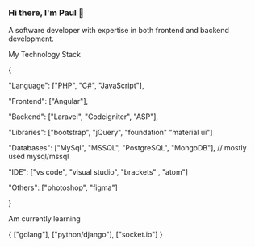 ### Hi there, I'm Paul 👋

A software developer with expertise in both frontend and backend development.

My Technology Stack

{

  "Language": ["PHP", "C#", "JavaScript"],
  
  "Frontend": ["Angular"],
  
  "Backend": ["Laravel", "Codeigniter", "ASP"],
  
  "Libraries": ["bootstrap", "jQuery", "foundation" "material ui"]
  
  "Databases": ["MySql", "MSSQL", "PostgreSQL", "MongoDB"], // mostly used mysql/mssql
  
  "IDE": ["vs code", "visual studio", "brackets" , "atom"]
  
  "Others": ["photoshop", "figma"]
  
}

Am currently learning

{
  ["golang"], ["python/django"], ["socket.io"]
}

<!--
**PaulBless/PaulBless** is a ✨ _special_ ✨ repository because its `README.md` (this file) appears on your GitHub profile.

Here are some ideas to get you started:

- 🔭 I’m currently working on ...
- 🌱 I’m currently learning ... MERN
- 👯 I’m looking to collaborate on ... freelance projects and contract
- 🤔 I’m looking for help with ...
- 💬 Ask me about ...
- 📫 How to reach me: ... eshunbess1@gmail.com
- 😄 Pronouns: ...
- ⚡ Fun fact: ...
-->

